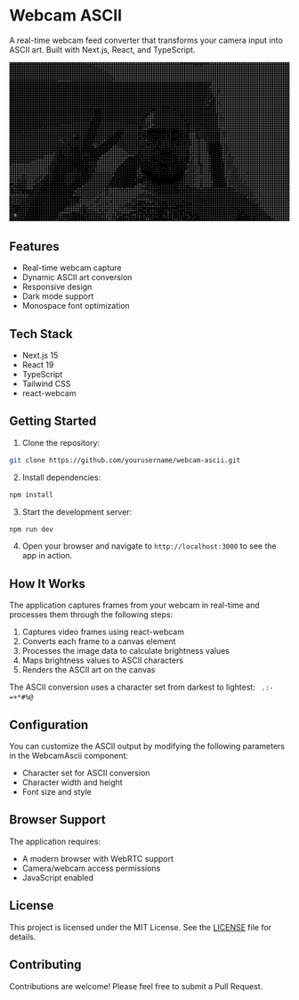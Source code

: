 # Webcam ASCII

A real-time webcam feed converter that transforms your camera input into ASCII art. Built with Next.js, React, and TypeScript.

![Webcam ASCII](./public/webcam-ascii.png)

## Features

- Real-time webcam capture
- Dynamic ASCII art conversion
- Responsive design
- Dark mode support
- Monospace font optimization

## Tech Stack

- Next.js 15
- React 19
- TypeScript
- Tailwind CSS
- react-webcam

## Getting Started

1. Clone the repository:

```bash
git clone https://github.com/yourusername/webcam-ascii.git
```

2. Install dependencies:

```bash
npm install
```

3. Start the development server:

```bash
npm run dev
```

4. Open your browser and navigate to `http://localhost:3000` to see the app in action.

## How It Works

The application captures frames from your webcam in real-time and processes them through the following steps:

1. Captures video frames using react-webcam
2. Converts each frame to a canvas element
3. Processes the image data to calculate brightness values
4. Maps brightness values to ASCII characters
5. Renders the ASCII art on the canvas

The ASCII conversion uses a character set from darkest to lightest: ` .:-=+*#%@`

## Configuration

You can customize the ASCII output by modifying the following parameters in the WebcamAscii component:

- Character set for ASCII conversion
- Character width and height
- Font size and style

## Browser Support

The application requires:

- A modern browser with WebRTC support
- Camera/webcam access permissions
- JavaScript enabled

## License

This project is licensed under the MIT License. See the [LICENSE](LICENSE) file for details.
## Contributing

Contributions are welcome! Please feel free to submit a Pull Request.